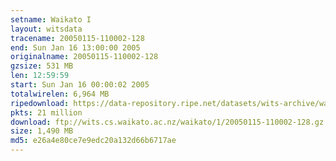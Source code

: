 ```yaml
---
setname: Waikato I
layout: witsdata
tracename: 20050115-110002-128
end: Sun Jan 16 13:00:00 2005
originalname: 20050115-110002-128
gzsize: 531 MB
len: 12:59:59
start: Sun Jan 16 00:00:02 2005
totalwirelen: 6,964 MB
ripedownload: https://data-repository.ripe.net/datasets/wits-archive/waikato/1/20050115-110002-128.gz
pkts: 21 million
download: ftp://wits.cs.waikato.ac.nz/waikato/1/20050115-110002-128.gz
size: 1,490 MB
md5: e26a4e80ce7e9edc20a132d66b6717ae
---
```

